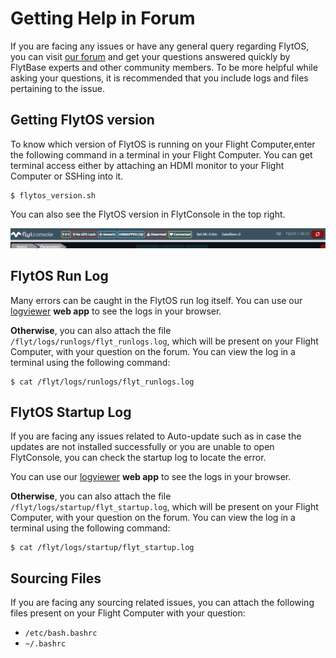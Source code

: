 # Getting Help in Forum

 If you are facing any issues or have any general query regarding FlytOS, you can visit [our forum](http://forums.flytbase.com/) and get your questions answered quickly by FlytBase experts and other community members. To be more helpful while asking your questions, it is recommended that you include logs and files pertaining to the issue.

## Getting FlytOS version

To know which version of FlytOS is running on your Flight Computer,enter the following command in a terminal in your Flight Computer. You can get terminal access either by attaching an HDMI monitor to your Flight Computer or SSHing into it.

```text
$ flytos_version.sh
```

You can also see the FlytOS version in FlytConsole in the top right.

![FlytOS Version](../../.gitbook/assets/flytos-version.png)

## FlytOS Run Log

Many errors can be caught in the FlytOS run log itself. You can use our [logviewer](http://docs.flytbase.com/docs/FlytOS/GettingStarted/FlytOSLogs.html#flytos-logs) **web app** to see the logs in your browser.

**Otherwise**, you can also attach the file `/flyt/logs/runlogs/flyt_runlogs.log`, which will be present on your Flight Computer, with your question on the forum. You can view the log in a terminal using the following command:

```text
$ cat /flyt/logs/runlogs/flyt_runlogs.log
```

## FlytOS Startup Log

If you are facing any issues related to Auto-update such as in case the updates are not installed successfully or you are unable to open FlytConsole, you can check the startup log to locate the error.

You can use our [logviewer](http://docs.flytbase.com/docs/FlytOS/GettingStarted/FlytOSLogs.html#flytos-logs) **web app** to see the logs in your browser.

**Otherwise**, you can also attach the file `/flyt/logs/startup/flyt_startup.log`, which will be present on your Flight Computer, with your question on the forum. You can view the log in a terminal using the following command:

```text
$ cat /flyt/logs/startup/flyt_startup.log
```

## Sourcing Files

If you are facing any sourcing related issues, you can attach the following files present on your Flight Computer with your question:

* `/etc/bash.bashrc`
* `~/.bashrc`

